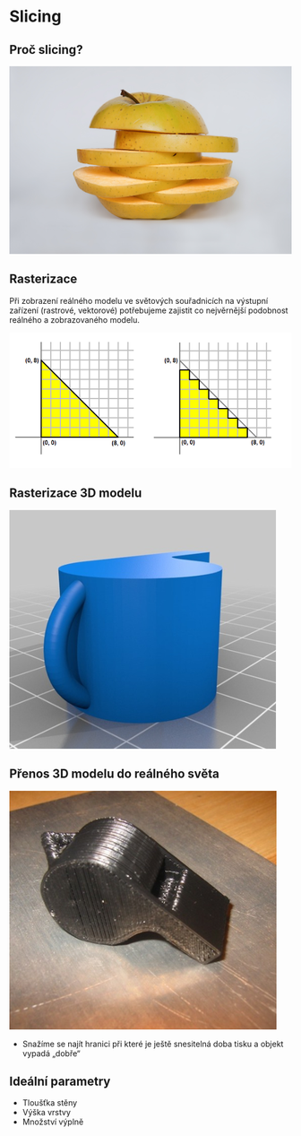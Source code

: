 Slicing
=======

Proč slicing?
-------------

!["Slicnuté" jablko](../images/slicing/sliced_apple.jpg)

Rasterizace
-----------

Při zobrazení reálného modelu ve světových souřadnicích na výstupní zařízení 
(rastrové, vektorové) potřebujeme zajistit co nejvěrnější podobnost reálného 
a zobrazovaného modelu.

![Rasterizace](../images/slicing/rasterization.png)

Rasterizace 3D modelu
---------------------

![3D View píšťalka](../images/slicing/whistle_3dview.png)

Přenos 3D modelu do reálného světa
----------------------------------

![Vytištěná píšťalka](../images/slicing/whistle_printed.png)

-   Snažíme se najít hranici při které je ještě snesitelná doba tisku a 
    objekt vypadá „dobře“

Ideální parametry
-----------------

-   Tloušťka stěny
-   Výška vrstvy
-   Množství výplně
